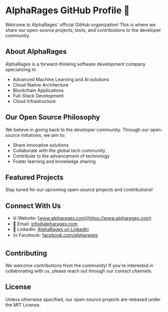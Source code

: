 # AlphaRages GitHub Profile 🚀

Welcome to AlphaRages' official GitHub organization! This is where we share our open-source projects, tools, and contributions to the developer community.

## About AlphaRages

AlphaRages is a forward-thinking software development company specializing in:
- Advanced Machine Learning and AI solutions
- Cloud-Native Architecture
- Blockchain Applications
- Full-Stack Development
- Cloud Infrastructure

## Our Open Source Philosophy

We believe in giving back to the developer community. Through our open-source initiatives, we aim to:
- Share innovative solutions
- Collaborate with the global tech community
- Contribute to the advancement of technology
- Foster learning and knowledge sharing

## Featured Projects

Stay tuned for our upcoming open-source projects and contributions!

## Connect With Us

- 🌐 Website: [www.alpharages.com](https://www.alpharages.com)
- 📧 Email: [info@alpharages.com](mailto:info@alpharages.com)
- 🔗 LinkedIn: [AlphaRages on LinkedIn](https://linkedin.com/company/alpharages)
- 👍 Facebook: [facebook.com/alpharages](https://facebook.com/alpharages)

## Contributing

We welcome contributions from the community! If you're interested in collaborating with us, please reach out through our contact channels.

## License

Unless otherwise specified, our open-source projects are released under the MIT License.

